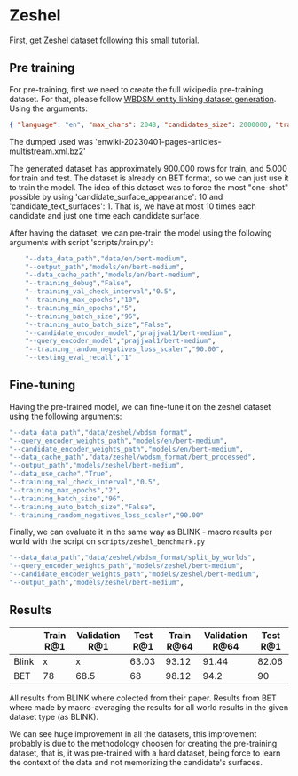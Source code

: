 # Zeshel

First, get Zeshel dataset following this [small tutorial](examples/zeshel/README.md).

## Pre training

For pre-training, first we need to create the full wikipedia pre-training dataset. For that, please follow [WBDSM entity linking dataset generation](https://github.com/Giovani-Merlin/wbdsm/blob/main/docs/entity_linking_dataset_generation.md). Using the arguments:

```json
{ "language": "en", "max_chars": 2048, "candidates_size": 2000000, "train_size": 100000, "test_size": 1000, "validation_size": 1000, "candidate_text_surfaces": 1, "candidate_surface_appearance": 10, "max_rank": 100000,  "query_max_chars": 1024}
```

The dumped used was 'enwiki-20230401-pages-articles-multistream.xml.bz2'

The generated dataset has approximately 900.000 rows for train, and 5.000 for train and test. The dataset is already on BET format, so we can just use it to train the model.
The idea of this dataset was to force the most "one-shot" possible by using 'candidate_surface_appearance': 10 and 'candidate_text_surfaces': 1. That is, we have at most 10 times each candidate and just one time each candidate surface.

After having the dataset, we can pre-train the model using the following arguments with script 'scripts/train.py':

```bash
    "--data_data_path","data/en/bert-medium",
    "--output_path","models/en/bert-medium", 
    "--data_cache_path","models/en/bert-medium",
    "--training_debug","False",
    "--training_val_check_interval","0.5",
    "--training_max_epochs","10",
    "--training_min_epochs","5",
    "--training_batch_size","96",
    "--training_auto_batch_size","False",
    "--candidate_encoder_model","prajjwal1/bert-medium",
    "--query_encoder_model","prajjwal1/bert-medium",
    "--training_random_negatives_loss_scaler","90.00",
    "--testing_eval_recall","1"
```

## Fine-tuning

Having the pre-trained model, we can fine-tune it on the zeshel dataset using the following arguments:

```bash
"--data_data_path","data/zeshel/wbdsm_format",
"--query_encoder_weights_path","models/en/bert-medium",
"--candidate_encoder_weights_path","models/en/bert-medium",
"--data_cache_path","data/zeshel/wbdsm_format/bert_processed",
"--output_path","models/zeshel/bert-medium",
"--data_use_cache","True",
"--training_val_check_interval","0.5",
"--training_max_epochs","2",
"--training_batch_size","96",
"--training_auto_batch_size","False",
"--training_random_negatives_loss_scaler","90.00"
```

Finally, we can evaluate it in the same way as BLINK - macro results per world with the script on `scripts/zeshel_benchmark.py`

```bash
"--data_data_path","data/zeshel/wbdsm_format/split_by_worlds",
"--query_encoder_weights_path","models/zeshel/bert-medium",
"--candidate_encoder_weights_path","models/zeshel/bert-medium",
"--output_path","models/zeshel/bert-medium",
```

## Results

|   | Train R@1  | Validation R@1  | Test R@1  | Train R@64  | Validation R@64  | Test R@1  |
|--- |--- |--- |--- |--- |--- |--- |
| Blink  | x  | x  | 63.03  | 93.12  | 91.44  | 82.06  |
| BET  | 78  | 68.5  | 68  | 98.12  | 94.2  | 90  |

All results from BLINK where colected from their paper. Results from BET where made by macro-averaging the results for all world results in the given dataset type (as BLINK).

We can see huge improvement in all the datasets, this improvement probably is due to the methodology choosen for creating the pre-training dataset, that is, it was pre-trained with a hard dataset, being force to learn the context of the data and not memorizing the candidate's surfaces.
